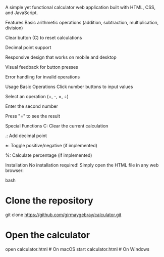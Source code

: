 A simple yet functional calculator web application built with HTML, CSS, and JavaScript.

Features
Basic arithmetic operations (addition, subtraction, multiplication, division)

Clear button (C) to reset calculations

Decimal point support

Responsive design that works on mobile and desktop

Visual feedback for button presses

Error handling for invalid operations

Usage
Basic Operations
Click number buttons to input values

Select an operation (+, -, ×, ÷)

Enter the second number

Press "=" to see the result

Special Functions
C: Clear the current calculation

.: Add decimal point

±: Toggle positive/negative (if implemented)

%: Calculate percentage (if implemented)

Installation
No installation required! Simply open the HTML file in any web browser:

bash
# Clone the repository
git clone https://github.com/girmaygebray/calculator.git

# Open the calculator
open calculator.html  # On macOS
start calculator.html # On Windows
